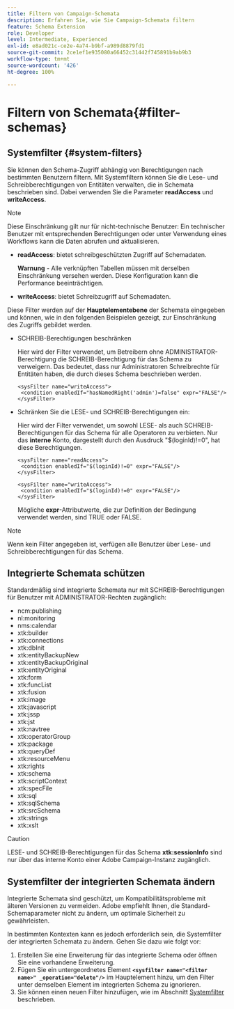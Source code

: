 ```yaml
---
title: Filtern von Campaign-Schemata
description: Erfahren Sie, wie Sie Campaign-Schemata filtern
feature: Schema Extension
role: Developer
level: Intermediate, Experienced
exl-id: e8ad021c-ce2e-4a74-b9bf-a989d8879fd1
source-git-commit: 2ce1ef1e935080a66452c31442f745891b9ab9b3
workflow-type: tm+mt
source-wordcount: '426'
ht-degree: 100%

---
```


# Filtern von Schemata{#filter-schemas}

## Systemfilter {#system-filters}

Sie können den Schema-Zugriff abhängig von Berechtigungen nach bestimmten Benutzern filtern. Mit Systemfiltern können Sie die Lese- und Schreibberechtigungen von Entitäten verwalten, die in Schemata beschrieben sind. Dabei verwenden Sie die Parameter **readAccess** und **writeAccess**.

>[!NOTE]
>
>Diese Einschränkung gilt nur für nicht-technische Benutzer: Ein technischer Benutzer mit entsprechenden Berechtigungen oder unter Verwendung eines Workflows kann die Daten abrufen und aktualisieren.

* **readAccess**: bietet schreibgeschützten Zugriff auf Schemadaten.

  **Warnung**  - Alle verknüpften Tabellen müssen mit derselben Einschränkung versehen werden. Diese Konfiguration kann die Performance beeinträchtigen.

* **writeAccess**: bietet Schreibzugriff auf Schemadaten.

Diese Filter werden auf der **Hauptelementebene** der Schemata eingegeben und können, wie in den folgenden Beispielen gezeigt, zur Einschränkung des Zugriffs gebildet werden.

* SCHREIB-Berechtigungen beschränken

  Hier wird der Filter verwendet, um Betreibern ohne ADMINISTRATOR-Berechtigung die SCHREIB-Berechtigung für das Schema zu verweigern. Das bedeutet, dass nur Administratoren Schreibrechte für Entitäten haben, die durch dieses Schema beschrieben werden.

  ```
  <sysFilter name="writeAccess">      
   <condition enabledIf="hasNamedRight('admin')=false" expr="FALSE"/>    
  </sysFilter>
  ```

* Schränken Sie die LESE- und SCHREIB-Berechtigungen ein:

  Hier wird der Filter verwendet, um sowohl LESE- als auch SCHREIB-Berechtigungen für das Schema für alle Operatoren zu verbieten. Nur das **interne** Konto, dargestellt durch den Ausdruck &quot;$(loginId)!=0&quot;, hat diese Berechtigungen.

  ```
  <sysFilter name="readAccess"> 
   <condition enabledIf="$(loginId)!=0" expr="FALSE"/>
  </sysFilter>
  
  <sysFilter name="writeAccess">  
   <condition enabledIf="$(loginId)!=0" expr="FALSE"/>
  </sysFilter>
  ```

  Mögliche **expr**-Attributwerte, die zur Definition der Bedingung verwendet werden, sind TRUE oder FALSE.

>[!NOTE]
>
>Wenn kein Filter angegeben ist, verfügen alle Benutzer über Lese- und Schreibberechtigungen für das Schema.

## Integrierte Schemata schützen

Standardmäßig sind integrierte Schemata nur mit SCHREIB-Berechtigungen für Benutzer mit ADMINISTRATOR-Rechten zugänglich:

* ncm:publishing
* nl:monitoring
* nms:calendar
* xtk:builder
* xtk:connections
* xtk:dbInit
* xtk:entityBackupNew
* xtk:entityBackupOriginal
* xtk:entityOriginal
* xtk:form
* xtk:funcList
* xtk:fusion
* xtk:image
* xtk:javascript
* xtk:jssp
* xtk:jst
* xtk:navtree
* xtk:operatorGroup
* xtk:package
* xtk:queryDef
* xtk:resourceMenu
* xtk:rights
* xtk:schema
* xtk:scriptContext
* xtk:specFile
* xtk:sql
* xtk:sqlSchema
* xtk:srcSchema
* xtk:strings
* xtk:xslt

>[!CAUTION]
>
>LESE- und SCHREIB-Berechtigungen für das Schema **xtk:sessionInfo** sind nur über das interne Konto einer Adobe Campaign-Instanz zugänglich.

## Systemfilter der integrierten Schemata ändern

Integrierte Schemata sind geschützt, um Kompatibilitätsprobleme mit älteren Versionen zu vermeiden. Adobe empfiehlt Ihnen, die Standard-Schemaparameter nicht zu ändern, um optimale Sicherheit zu gewährleisten.

In bestimmten Kontexten kann es jedoch erforderlich sein, die Systemfilter der integrierten Schemata zu ändern. Gehen Sie dazu wie folgt vor:

1. Erstellen Sie eine Erweiterung für das integrierte Schema oder öffnen Sie eine vorhandene Erweiterung.
1. Fügen Sie ein untergeordnetes Element **`<sysfilter name="<filter name>" _operation="delete"/>`** im Hauptelement hinzu, um den Filter unter demselben Element im integrierten Schema zu ignorieren.
1. Sie können einen neuen Filter hinzufügen, wie im Abschnitt [Systemfilter](#system-filters) beschrieben.
